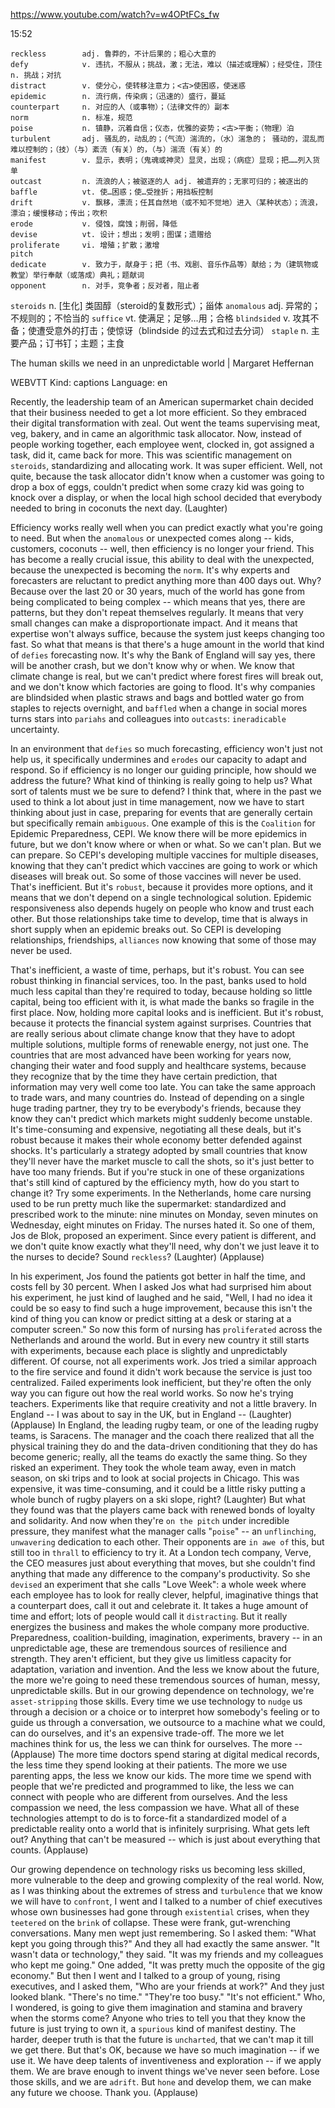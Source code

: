https://www.youtube.com/watch?v=w4OPtFCs_fw 

15:52

```  
reckless        adj. 鲁莽的，不计后果的；粗心大意的  
defy            v. 违抗，不服从；挑战，激；无法，难以（描述或理解）；经受住，顶住 n. 挑战；对抗
distract        v. 使分心，使转移注意力；<古>使困惑，使迷惑
epidemic        n. 流行病，传染病；（迅速的）盛行，蔓延
counterpart     n. 对应的人（或事物）；（法律文件的）副本    
norm            n. 标准，规范  
poise           n. 镇静，沉着自信；仪态，优雅的姿势；<古>平衡；（物理）泊
turbulent       adj. 骚乱的，动乱的；（气流）湍流的，（水）湍急的； 骚动的，混乱而难以控制的；（技）（与）紊流（有关）的，（与）湍流（有关）的  
manifest        v. 显示，表明；（鬼魂或神灵）显灵，出现；（病症）显现；把……列入货单
outcast         n. 流浪的人；被驱逐的人 adj. 被遗弃的；无家可归的；被逐出的
baffle          vt. 使…困惑；使…受挫折；用挡板控制
drift           v. 飘移，漂流；任其自然地（或不知不觉地）进入（某种状态）；流浪，漂泊；缓慢移动；传出；吹积
erode           v. 侵蚀，腐蚀；削弱，降低
devise          vt. 设计；想出；发明；图谋；遗赠给    
proliferate     vi. 增殖；扩散；激增  
pitch  
dedicate        v. 致力于，献身于；把（书、戏剧、音乐作品等）献给；为（建筑物或教堂）举行奉献（或落成）典礼；题献词
opponent        n. 对手，竞争者；反对者，阻止者
```

`steroids`    n. [生化] 类固醇（steroid的复数形式）；甾体
`anomalous`   adj. 异常的；不规则的；不恰当的
`suffice`     vt. 使满足；足够…用；合格
`blindsided`  v. 攻其不备；使遭受意外的打击；使惊讶（blindside 的过去式和过去分词）
`staple`      n. 主要产品；订书钉；主题；主食

The human skills we need in an unpredictable world | Margaret Heffernan 

WEBVTT Kind: captions Language: en 

Recently, the leadership team of an American supermarket chain decided that their business needed to get a lot more efficient. So they embraced their digital transformation with zeal. Out went the teams supervising meat, veg, bakery, and in came an algorithmic task allocator. Now, instead of people working together, each employee went, clocked in, got assigned a task, did it, came back for more. This was scientific management on `steroids`, standardizing and allocating work. It was super efficient. Well, not quite, because the task allocator didn't know when a customer was going to drop a box of eggs, couldn't predict when some crazy kid was going to knock over a display, or when the local high school decided that everybody needed to bring in coconuts the next day. (Laughter) 

Efficiency works really well when you can predict exactly what you're going to need. But when the `anomalous` or unexpected comes along -- kids, customers, coconuts -- well, then efficiency is no longer your friend. This has become a really crucial issue, this ability to deal with the unexpected, because the unexpected is becoming the `norm`. It's why experts and forecasters are reluctant to predict anything more than 400 days out. Why? Because over the last 20 or 30 years, much of the world has gone from being complicated to being complex -- which means that yes, there are patterns, but they don't repeat themselves regularly. It means that very small changes can make a disproportionate impact. And it means that expertise won't always suffice, because the system just keeps changing too fast. So what that means is that there's a huge amount in the world that kind of `defies` forecasting now. It's why the Bank of England will say yes, there will be another crash, but we don't know why or when. We know that climate change is real, but we can't predict where forest fires will break out, and we don't know which factories are going to flood. It's why companies are blindsided when plastic straws and bags and bottled water go from staples to rejects overnight, and `baffled` when a change in social mores turns stars into `pariahs` and colleagues into `outcasts`: `ineradicable` uncertainty. 

In an environment that `defies` so much forecasting, efficiency won't just not help us, it specifically undermines and `erodes` our capacity to adapt and respond. So if efficiency is no longer our guiding principle, how should we address the future? What kind of thinking is really going to help us? What sort of talents must we be sure to defend? I think that, where in the past we used to think a lot about just in time management, now we have to start thinking about just in case, preparing for events that are generally certain but specifically remain `ambiguous`. One example of this is the `Coalition` for Epidemic Preparedness, CEPI. We know there will be more epidemics in future, but we don't know where or when or what. So we can't plan. But we can prepare. So CEPI's developing multiple vaccines for multiple diseases, knowing that they can't predict which vaccines are going to work or which diseases will break out. So some of those vaccines will never be used. That's inefficient. But it's `robust`, because it provides more options, and it means that we don't depend on a single technological solution. Epidemic responsiveness also depends hugely on people who know and trust each other. But those relationships take time to develop, time that is always in short supply when an epidemic breaks out. So CEPI is developing relationships, friendships, `alliances` now knowing that some of those may never be used. 

That's inefficient, a waste of time, perhaps, but it's robust. You can see robust thinking in financial services, too. In the past, banks used to hold much less capital than they're required to today, because holding so little capital, being too efficient with it, is what made the banks so fragile in the first place. Now, holding more capital looks and is inefficient. But it's robust, because it protects the financial system against surprises. Countries that are really serious about climate change know that they have to adopt multiple solutions, multiple forms of renewable energy, not just one. The countries that are most advanced have been working for years now, changing their water and food supply and healthcare systems, because they recognize that by the time they have certain prediction, that information may very well come too late. You can take the same approach to trade wars, and many countries do. Instead of depending on a single huge trading partner, they try to be everybody's friends, because they know they can't predict which markets might suddenly become unstable. It's time-consuming and expensive, negotiating all these deals, but it's robust because it makes their whole economy better defended against shocks. It's particularly a strategy adopted by small countries that know they'll never have the market muscle to call the shots, so it's just better to have too many friends. But if you're stuck in one of these organizations that's still kind of captured by the efficiency myth, how do you start to change it? Try some experiments. In the Netherlands, home care nursing used to be run pretty much like the supermarket: standardized and prescribed work to the minute: nine minutes on Monday, seven minutes on Wednesday, eight minutes on Friday. The nurses hated it. So one of them, Jos de Blok, proposed an experiment. Since every patient is different, and we don't quite know exactly what they'll need, why don't we just leave it to the nurses to decide? Sound `reckless`? (Laughter) (Applause) 

In his experiment, Jos found the patients got better in half the time, and costs fell by 30 percent. When I asked Jos what had surprised him about his experiment, he just kind of laughed and he said, "Well, I had no idea it could be so easy to find such a huge improvement, because this isn't the kind of thing you can know or predict sitting at a desk or staring at a computer screen." So now this form of nursing has `proliferated` across the Netherlands and around the world. But in every new country it still starts with experiments, because each place is slightly and unpredictably different. Of course, not all experiments work. Jos tried a similar approach to the fire service and found it didn't work because the service is just too centralized. Failed experiments look inefficient, but they're often the only way you can figure out how the real world works. So now he's trying teachers. Experiments like that require creativity and not a little bravery. In England -- I was about to say in the UK, but in England -- (Laughter) (Applause) In England, the leading rugby team, or one of the leading rugby teams, is Saracens. The manager and the coach there realized that all the physical training they do and the data-driven conditioning that they do has become generic; really, all the teams do exactly the same thing. So they risked an experiment. They took the whole team away, even in match season, on ski trips and to look at social projects in Chicago. This was expensive, it was time-consuming, and it could be a little risky putting a whole bunch of rugby players on a ski slope, right? (Laughter) But what they found was that the players came back with renewed bonds of loyalty and solidarity. And now when they're `on the pitch` under incredible pressure, they manifest what the manager calls "`poise`" -- an `unflinching`, `unwavering` dedication to each other. Their opponents are `in awe of` this, but still too in `thrall` to efficiency to try it. At a London tech company, Verve, the CEO measures just about everything that moves, but she couldn't find anything that made any difference to the company's productivity. So she `devised` an experiment that she calls "Love Week": a whole week where each employee has to look for really clever, helpful, imaginative things that a counterpart does, call it out and celebrate it. It takes a huge amount of time and effort; lots of people would call it `distracting`. But it really energizes the business and makes the whole company more productive. Preparedness, coalition-building, imagination, experiments, bravery -- in an unpredictable age, these are tremendous sources of resilience and strength. They aren't efficient, but they give us limitless capacity for adaptation, variation and invention. And the less we know about the future, the more we're going to need these tremendous sources of human, messy, unpredictable skills. But in our growing dependence on technology, we're `asset-stripping` those skills. Every time we use technology to `nudge` us through a decision or a choice or to interpret how somebody's feeling or to guide us through a conversation, we outsource to a machine what we could, can do ourselves, and it's an expensive trade-off. The more we let machines think for us, the less we can think for ourselves. The more -- (Applause) The more time doctors spend staring at digital medical records, the less time they spend looking at their patients. The more we use parenting apps, the less we know our kids. The more time we spend with people that we're predicted and programmed to like, the less we can connect with people who are different from ourselves. And the less compassion we need, the less compassion we have. What all of these technologies attempt to do is to force-fit a standardized model of a predictable reality onto a world that is infinitely surprising. What gets left out? Anything that can't be measured -- which is just about everything that counts. (Applause) 

Our growing dependence on technology risks us becoming less skilled, more vulnerable to the deep and growing complexity of the real world. Now, as I was thinking about the extremes of stress and `turbulence` that we know we will have to `confront`, I went and I talked to a number of chief executives whose own businesses had gone through `existential` crises, when they `teetered` on the `brink` of collapse. These were frank, gut-wrenching conversations. Many men wept just remembering. So I asked them: "What kept you going through this?" And they all had exactly the same answer. "It wasn't data or technology," they said. "It was my friends and my colleagues who kept me going." One added, "It was pretty much the opposite of the gig economy." But then I went and I talked to a group of young, rising executives, and I asked them, "Who are your friends at work?" And they just looked blank. "There's no time." "They're too busy." "It's not efficient." Who, I wondered, is going to give them imagination and stamina and bravery when the storms come? Anyone who tries to tell you that they know the future is just trying to own it, a `spurious` kind of manifest destiny. The harder, deeper truth is that the future is `uncharted`, that we can't map it till we get there. But that's OK, because we have so much imagination -- if we use it. We have deep talents of inventiveness and exploration -- if we apply them. We are brave enough to invent things we've never seen before. Lose those skills, and we are `adrift`. But `hone` and develop them, we can make any future we choose. Thank you. (Applause) 




